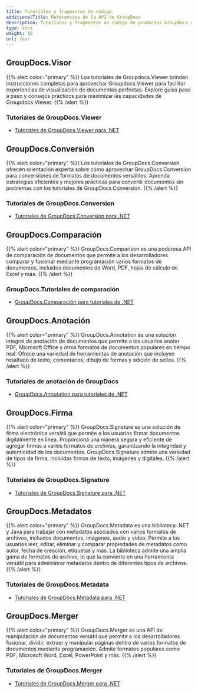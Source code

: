 ```yaml
---
title: Tutoriales y fragmentos de código
additionalTitle: Referencias de la API de GroupDocs
description: Tutoriales y fragmentos de código de productos GroupDocs como GroupDocs.Viewer, GroupDocs.Annotation, GroupDocs.Conversion y otros productos.
type: docs
weight: 10
url: /es/
---
```


## GroupDocs.Visor
{{% alert color="primary" %}}
Los tutoriales de Groupdocs.Viewer brindan instrucciones completas para aprovechar Groupdocs.Viewer para facilitar experiencias de visualización de documentos perfectas. Explore guías paso a paso y consejos prácticos para maximizar las capacidades de Groupdocs.Viewer.
{{% /alert %}}

### Tutoriales de GroupDocs.Viewer
- [Tutoriales de GroupDocs.Viewer para .NET](../viewer/es/net/)


## GroupDocs.Conversión
{{% alert color="primary" %}}
Los tutoriales de GroupDocs.Conversion ofrecen orientación experta sobre cómo aprovechar GroupDocs.Conversion para conversiones de formatos de documentos versátiles. Aprenda estrategias eficientes y mejores prácticas para convertir documentos sin problemas con los tutoriales de GroupDocs.Conversion.
{{% /alert %}}

### Tutoriales de GroupDocs.Conversion
- [Tutoriales de GroupDocs.Conversion para .NET](../conversion/es/net/)


## GroupDocs.Comparación
{{% alert color="primary" %}}
GroupDocs.Comparison es una poderosa API de comparación de documentos que permite a los desarrolladores comparar y fusionar mediante programación varios formatos de documentos, incluidos documentos de Word, PDF, hojas de cálculo de Excel y más.
{{% /alert %}}

### GroupDocs.Tutoriales de comparación
- [GroupDocs.Comparación para tutoriales de .NET](../comparison/es/net/)


## GroupDocs.Anotación
{{% alert color="primary" %}}
GroupDocs.Annotation es una solución integral de anotación de documentos que permite a los usuarios anotar PDF, Microsoft Office y otros formatos de documentos populares en tiempo real. Ofrece una variedad de herramientas de anotación que incluyen resaltado de texto, comentarios, dibujo de formas y adición de sellos.
{{% /alert %}}

### Tutoriales de anotación de GroupDocs
- [GroupDocs.Annotation para tutoriales de .NET](../annotation/es/net/)


## GroupDocs.Firma
{{% alert color="primary" %}}
GroupDocs.Signature es una solución de firma electrónica versátil que permite a los usuarios firmar documentos digitalmente en línea. Proporciona una manera segura y eficiente de agregar firmas a varios formatos de archivos, garantizando la integridad y autenticidad de los documentos. GroupDocs.Signature admite una variedad de tipos de firma, incluidas firmas de texto, imágenes y digitales.
{{% /alert %}}

### Tutoriales de GroupDocs.Signature
- [Tutoriales de GroupDocs.Signature para .NET](../signature/es/net/)


## GroupDocs.Metadatos
{{% alert color="primary" %}}
GroupDocs.Metadata es una biblioteca .NET y Java para trabajar con metadatos asociados con varios formatos de archivos, incluidos documentos, imágenes, audio y video. Permite a los usuarios leer, editar, eliminar y comparar propiedades de metadatos como autor, fecha de creación, etiquetas y más. La biblioteca admite una amplia gama de formatos de archivo, lo que la convierte en una herramienta versátil para administrar metadatos dentro de diferentes tipos de archivos.
{{% /alert %}}

### Tutoriales de GroupDocs.Metadata
- [Tutoriales de GroupDocs.Metadata para .NET](../metadata/es/net/)


## GroupDocs.Merger
{{% alert color="primary" %}}
GroupDocs.Merger es una API de manipulación de documentos versátil que permite a los desarrolladores fusionar, dividir, extraer y manipular páginas dentro de varios formatos de documentos mediante programación. Admite formatos populares como PDF, Microsoft Word, Excel, PowerPoint y más.
{{% /alert %}}

### Tutoriales de GroupDocs.Merger
- [Tutoriales de GroupDocs.Merger para .NET](../merger/es/net/)